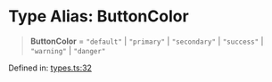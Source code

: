 # Type Alias: ButtonColor

> **ButtonColor** = `"default"` \| `"primary"` \| `"secondary"` \| `"success"` \| `"warning"` \| `"danger"`

Defined in: [types.ts:32](https://github.com/laruss/react-text-game/blob/59d7b8f771aa0b3a193326c59fd60a3d4ca5383b/packages/core/src/types.ts#L32)
